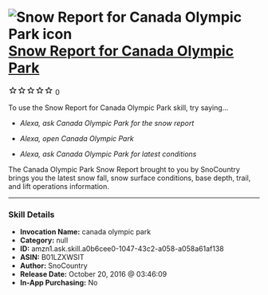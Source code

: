 # &nbsp;<img src="skill_icon" alt="Snow Report for Canada Olympic Park icon" width="36"> [Snow Report for Canada Olympic Park](http://alexa.amazon.com/#skills/amzn1.ask.skill.a0b6cee0-1047-43c2-a058-a058a61af138)
![0 stars](../../images/ic_star_border_black_18dp_1x.png)![0 stars](../../images/ic_star_border_black_18dp_1x.png)![0 stars](../../images/ic_star_border_black_18dp_1x.png)![0 stars](../../images/ic_star_border_black_18dp_1x.png)![0 stars](../../images/ic_star_border_black_18dp_1x.png) 0

To use the Snow Report for Canada Olympic Park skill, try saying...

* *Alexa, ask Canada Olympic Park for the snow report*

* *Alexa, open Canada Olympic Park*

* *Alexa, ask Canada Olympic Park for latest conditions*

The Canada Olympic Park Snow Report brought to you by SnoCountry brings you the latest snow fall, snow surface conditions,  base depth, trail, and lift operations information.

***

### Skill Details

* **Invocation Name:** canada olympic park
* **Category:** null
* **ID:** amzn1.ask.skill.a0b6cee0-1047-43c2-a058-a058a61af138
* **ASIN:** B01LZXWSIT
* **Author:** SnoCountry
* **Release Date:** October 20, 2016 @ 03:46:09
* **In-App Purchasing:** No
